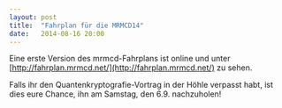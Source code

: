 ```yaml
---
layout: post
title:  "Fahrplan für die MRMCD14"
date:   2014-08-16 20:00
---
```


Eine erste Version des mrmcd-Fahrplans ist online und unter [http://fahrplan.mrmcd.net/](http://fahrplan.mrmcd.net/) zu sehen.

Falls ihr den Quantenkryptografie-Vortrag in der Höhle verpasst habt, ist dies eure Chance, ihn am Samstag, den 6.9. nachzuholen!
